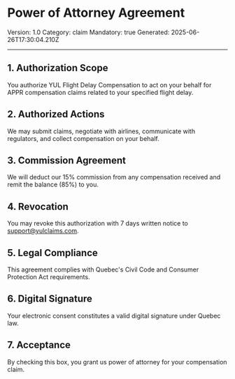# Power of Attorney Agreement
Version: 1.0
Category: claim
Mandatory: true
Generated: 2025-06-26T17:30:04.210Z

---

## 1. Authorization Scope
You authorize YUL Flight Delay Compensation to act on your behalf for APPR compensation claims related to your specified flight delay.

## 2. Authorized Actions
We may submit claims, negotiate with airlines, communicate with regulators, and collect compensation on your behalf.

## 3. Commission Agreement
We will deduct our 15% commission from any compensation received and remit the balance (85%) to you.

## 4. Revocation
You may revoke this authorization with 7 days written notice to support@yulclaims.com.

## 5. Legal Compliance
This agreement complies with Quebec's Civil Code and Consumer Protection Act requirements.

## 6. Digital Signature
Your electronic consent constitutes a valid digital signature under Quebec law.

## 7. Acceptance
By checking this box, you grant us power of attorney for your compensation claim.